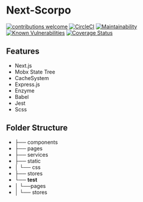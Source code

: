 # Next-Scorpo

[![contributions welcome](https://img.shields.io/badge/contributions-welcome-brightgreen.svg?style=flat)](https://github.com/dwyl/esta/issues)
[![CircleCI](https://circleci.com/gh/AZIMAT/Next-Scorpo.svg?style=svg)](https://circleci.com/gh/AZIMAT/Next-Scorpo)
[![Maintainability](https://api.codeclimate.com/v1/badges/ccb8eb6e20fd8b8a0d68/maintainability)](https://codeclimate.com/github/AZIMAT/Next-Scorpo/maintainability)
[![Known Vulnerabilities](https://snyk.io//test/github/AZIMAT/Next-Scorpo/badge.svg?targetFile=package.json)](https://snyk.io//test/github/AZIMAT/Next-Scorpo?targetFile=package.json)
[![Coverage Status](https://coveralls.io/repos/github/AZIMAT/Next-Scorpo/badge.svg?branch=master)](https://coveralls.io/github/AZIMAT/Next-Scorpo?branch=master)

## Features

- Next.js
- Mobx State Tree
- CacheSystem
- Express.js
- Enzyme
- Babel
- Jest
- Scss

## Folder Structure

- ├── components
- ├── pages
- ├── services
- ├── static
- │ └── css
- ├── stores
- └── **test**
- │ └──pages
- │ └── stores
